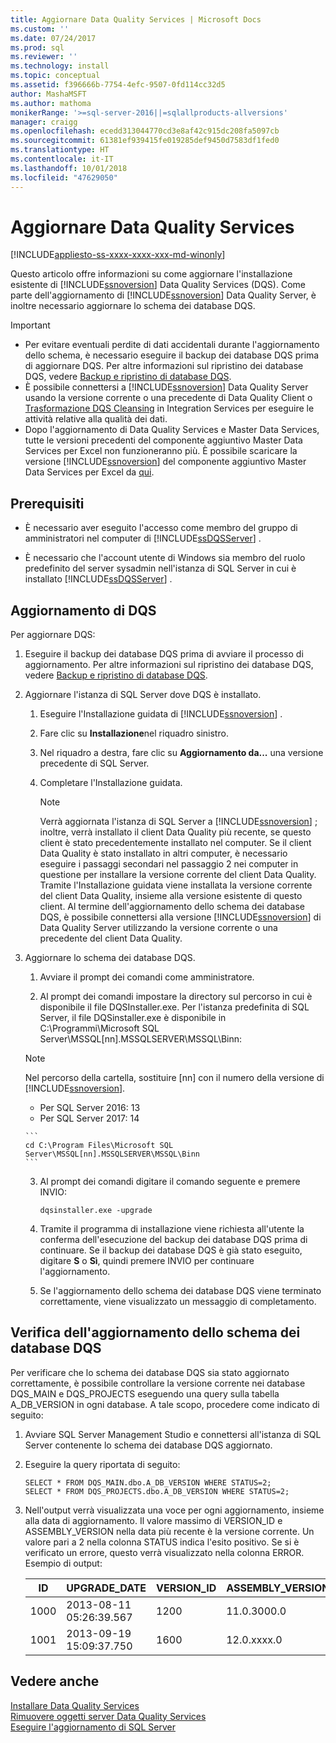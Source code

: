```yaml
---
title: Aggiornare Data Quality Services | Microsoft Docs
ms.custom: ''
ms.date: 07/24/2017
ms.prod: sql
ms.reviewer: ''
ms.technology: install
ms.topic: conceptual
ms.assetid: f396666b-7754-4efc-9507-0fd114cc32d5
author: MashaMSFT
ms.author: mathoma
monikerRange: '>=sql-server-2016||=sqlallproducts-allversions'
manager: craigg
ms.openlocfilehash: ecedd313044770cd3e8af42c915dc208fa5097cb
ms.sourcegitcommit: 61381ef939415fe019285def9450d7583df1fed0
ms.translationtype: HT
ms.contentlocale: it-IT
ms.lasthandoff: 10/01/2018
ms.locfileid: "47629050"
---
```

# <a name="upgrade-data-quality-services"></a>Aggiornare Data Quality Services

[!INCLUDE[appliesto-ss-xxxx-xxxx-xxx-md-winonly](../../includes/appliesto-ss-xxxx-xxxx-xxx-md-winonly.md)]

Questo articolo offre informazioni su come aggiornare l'installazione esistente di [!INCLUDE[ssnoversion](../../includes/ssnoversion-md.md)] Data Quality Services (DQS). Come parte dell'aggiornamento di [!INCLUDE[ssnoversion](../../includes/ssnoversion-md.md)] Data Quality Server, è inoltre necessario aggiornare lo schema dei database DQS.  
  
> [!IMPORTANT]  
>  -   Per evitare eventuali perdite di dati accidentali durante l'aggiornamento dello schema, è necessario eseguire il backup dei database DQS prima di aggiornare DQS. Per altre informazioni sul ripristino dei database DQS, vedere [Backup e ripristino di database DQS](../../data-quality-services/backing-up-and-restoring-dqs-databases.md).  
> -   È possibile connettersi a [!INCLUDE[ssnoversion](../../includes/ssnoversion-md.md)] Data Quality Server usando la versione corrente o una precedente di Data Quality Client o [Trasformazione DQS Cleansing](../../integration-services/data-flow/transformations/dqs-cleansing-transformation.md) in Integration Services per eseguire le attività relative alla qualità dei dati.  
> -   Dopo l'aggiornamento di Data Quality Services e Master Data Services, tutte le versioni precedenti del componente aggiuntivo Master Data Services per Excel non funzioneranno più. È possibile scaricare la versione [!INCLUDE[ssnoversion](../../includes/ssnoversion-md.md)] del componente aggiuntivo Master Data Services per Excel da [qui](http://go.microsoft.com/fwlink/?LinkID=506665).  
  
##  <a name="Prerequisites"></a> Prerequisiti  
  
-   È necessario aver eseguito l'accesso come membro del gruppo di amministratori nel computer di [!INCLUDE[ssDQSServer](../../includes/ssdqsserver-md.md)] .  
  
-   È necessario che l'account utente di Windows sia membro del ruolo predefinito del server sysadmin nell'istanza di SQL Server in cui è installato [!INCLUDE[ssDQSServer](../../includes/ssdqsserver-md.md)] .  
  
##  <a name="Upgrade"></a> Aggiornamento di DQS  
 Per aggiornare DQS:  
  
1.  Eseguire il backup dei database DQS prima di avviare il processo di aggiornamento. Per altre informazioni sul ripristino dei database DQS, vedere [Backup e ripristino di database DQS](../../data-quality-services/backing-up-and-restoring-dqs-databases.md).  
  
2.  Aggiornare l'istanza di SQL Server dove DQS è installato.  
  
    1.  Eseguire l'Installazione guidata di [!INCLUDE[ssnoversion](../../includes/ssnoversion-md.md)] .  
  
    2.  Fare clic su **Installazione**nel riquadro sinistro.  
  
    3.  Nel riquadro a destra, fare clic su **Aggiornamento da...** una versione precedente di SQL Server.  
  
    4.  Completare l'Installazione guidata.  
  
        > [!NOTE]  
        >  Verrà aggiornata l'istanza di SQL Server a [!INCLUDE[ssnoversion](../../includes/ssnoversion-md.md)] ; inoltre, verrà installato il client Data Quality più recente, se questo client è stato precedentemente installato nel computer. Se il client Data Quality è stato installato in altri computer, è necessario eseguire i passaggi secondari nel passaggio 2 nei computer in questione per installare la versione corrente del client Data Quality. Tramite l'Installazione guidata viene installata la versione corrente del client Data Quality, insieme alla versione esistente di questo client. Al termine dell'aggiornamento dello schema dei database DQS, è possibile connettersi alla versione [!INCLUDE[ssnoversion](../../includes/ssnoversion-md.md)] di Data Quality Server utilizzando la versione corrente o una precedente del client Data Quality.  
  
3.  Aggiornare lo schema dei database DQS.  
  
    1.  Avviare il prompt dei comandi come amministratore.  
  
    2.  Al prompt dei comandi impostare la directory sul percorso in cui è disponibile il file DQSInstaller.exe. Per l'istanza predefinita di SQL Server, il file DQSinstaller.exe è disponibile in C:\Programmi\Microsoft SQL Server\MSSQL[nn].MSSQLSERVER\MSSQL\Binn:  

      >[!NOTE]
      >Nel percorso della cartella, sostituire [nn] con il numero della versione di [!INCLUDE[ssnoversion](../../includes/ssnoversion-md.md)].
      >- Per SQL Server 2016: 13
      >- Per SQL Server 2017: 14

        ```  
        cd C:\Program Files\Microsoft SQL Server\MSSQL[nn].MSSQLSERVER\MSSQL\Binn  
        ```  
  
    3.  Al prompt dei comandi digitare il comando seguente e premere INVIO:  
  
        ```  
        dqsinstaller.exe -upgrade  
        ```  
  
    4.  Tramite il programma di installazione viene richiesta all'utente la conferma dell'esecuzione del backup dei database DQS prima di continuare. Se il backup dei database DQS è già stato eseguito, digitare **S** o **Sì**, quindi premere INVIO per continuare l'aggiornamento.  
  
    5.  Se l'aggiornamento dello schema dei database DQS viene terminato correttamente, viene visualizzato un messaggio di completamento.  
  
##  <a name="Verify"></a> Verifica dell'aggiornamento dello schema dei database DQS  
 Per verificare che lo schema dei database DQS sia stato aggiornato correttamente, è possibile controllare la versione corrente nei database DQS_MAIN e DQS_PROJECTS eseguendo una query sulla tabella A_DB_VERSION in ogni database. A tale scopo, procedere come indicato di seguito:  
  
1.  Avviare SQL Server Management Studio e connettersi all'istanza di SQL Server contenente lo schema dei database DQS aggiornato.  
  
2.  Eseguire la query riportata di seguito:  
  
    ```  
    SELECT * FROM DQS_MAIN.dbo.A_DB_VERSION WHERE STATUS=2;  
    SELECT * FROM DQS_PROJECTS.dbo.A_DB_VERSION WHERE STATUS=2;  
    ```  
  
3.  Nell'output verrà visualizzata una voce per ogni aggiornamento, insieme alla data di aggiornamento. Il valore massimo di VERSION_ID e ASSEMBLY_VERSION nella data più recente è la versione corrente. Un valore pari a 2 nella colonna STATUS indica l'esito positivo. Se si è verificato un errore, questo verrà visualizzato nella colonna ERROR. Esempio di output:  
  
    |ID|UPGRADE_DATE|VERSION_ID|ASSEMBLY_VERSION|USER_NAME|STATUS|error|  
    |--------|-------------------|-----------------|-----------------------|----------------|------------|-----------|  
    |1000|2013-08-11 05:26:39.567|1200|11.0.3000.0|\<DOMINIO\NomeUtente>|2||  
    |1001|2013-09-19 15:09:37.750|1600|12.0.xxxx.0|\<DOMINIO\NomeUtente>|2||  
  
## <a name="see-also"></a>Vedere anche  
 [Installare Data Quality Services](../../data-quality-services/install-windows/install-data-quality-services.md)   
 [Rimuovere oggetti server Data Quality Services](../../sql-server/install/remove-data-quality-server-objects.md)   
 [Eseguire l'aggiornamento di SQL Server](../../database-engine/install-windows/upgrade-sql-server.md)  
  
  
